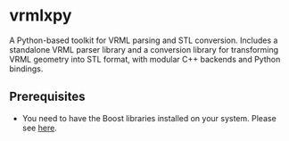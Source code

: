 # vrmlxpy
A Python-based toolkit for VRML parsing and STL conversion. Includes a standalone VRML parser library and a conversion library for transforming VRML geometry into STL format, with modular C++ backends and Python bindings.

## Prerequisites
- You need to have the Boost libraries installed on your system. Please see [here](doc/boost_installation.md).